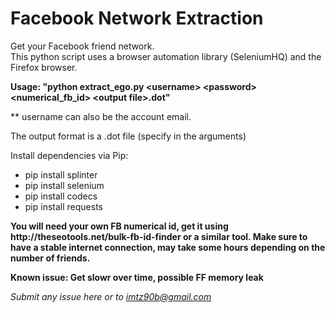 # Facebook Network Extraction


Get your Facebook friend network.<br>
This python script uses a browser automation library (SeleniumHQ) and the Firefox browser.

<b>Usage: "python extract_ego.py \<username\> \<password\> \<numerical_fb_id\> \<output file\>.dot"</b>

** username can also be the account email.

The output format is a .dot file (specify in the arguments)



Install dependencies via Pip:
<ul>
<li>pip install splinter </li>
<li>pip install selenium </li>
<li>pip install codecs </li>
<li>pip install requests</li>
</ul>
<b>
You will need your own FB numerical id, get it using http://theseotools.net/bulk-fb-id-finder or a similar tool.
Make sure to have a stable internet connection, may take some hours depending on the number of friends.

Known issue: Get slowr over time, possible FF memory leak
</b>

<i> Submit any issue here or to imtz90b@gmail.com</i>


